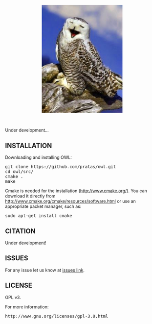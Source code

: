 <p align="center"><img src="imgs/owl.png"
alt="OWL" width="264" border="0" /></p>
<br>

<p align="justify">
Under development...
</b>

## INSTALLATION ##

Downloading and installing OWL:
<pre>
git clone https://github.com/pratas/owl.git
cd owl/src/
cmake .
make
</pre>

Cmake is needed for the installation (http://www.cmake.org/). You can download it directly from http://www.cmake.org/cmake/resources/software.html or use an appropriate packet manager, such as:
<pre>
sudo apt-get install cmake
</pre>

## CITATION ##

Under development!

## ISSUES ##

For any issue let us know at [issues link](https://github.com/pratas/owl/issues).

## LICENSE ##

GPL v3.

For more information:
<pre>http://www.gnu.org/licenses/gpl-3.0.html</pre>

